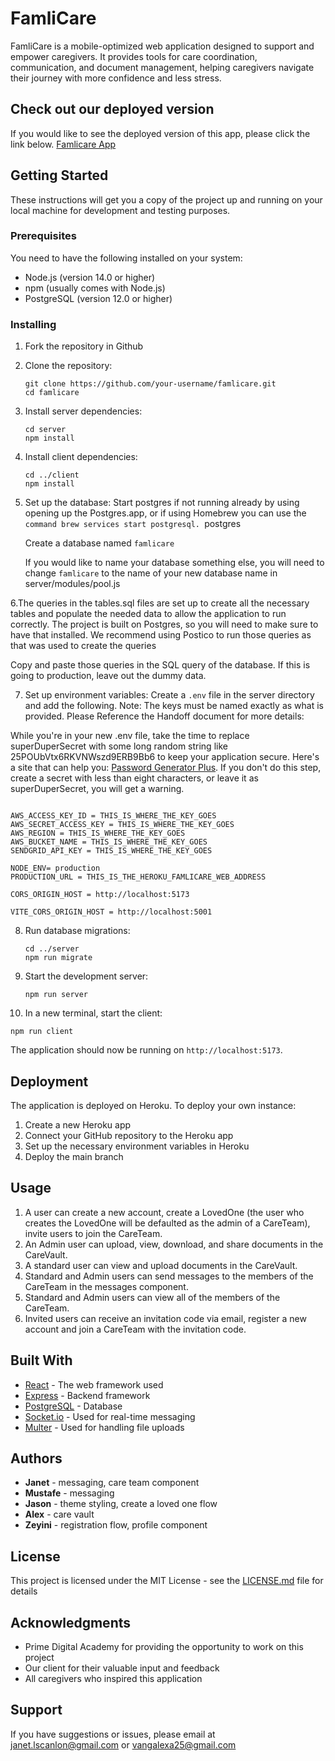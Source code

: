 
# FamliCare

FamliCare is a mobile-optimized web application designed to support and empower caregivers. It provides tools for care coordination, communication, and document management, helping caregivers navigate their journey with more confidence and less stress.

## Check out our deployed version

If you would like to see the deployed version of this app, please click the link below.
[Famlicare App](https://famlicare-0348fad2c799.herokuapp.com)

## Getting Started

These instructions will get you a copy of the project up and running on your local machine for development and testing purposes.

### Prerequisites

You need to have the following installed on your system:

- Node.js (version 14.0 or higher)
- npm (usually comes with Node.js)
- PostgreSQL (version 12.0 or higher)

### Installing

1. Fork the repository in Github 
2. Clone the repository:

   ```os
   git clone https://github.com/your-username/famlicare.git
   cd famlicare
   ```

3. Install server dependencies:

   ```os
   cd server
   npm install
   ```

4. Install client dependencies:

   ```os
   cd ../client
   npm install
   ```

5. Set up the database:
   Start postgres if not running already by using opening up the Postgres.app, or if       using Homebrew you can use the `command brew services start postgresql.
      `postgres

   Create a database named 
    `famlicare`
   
    If you would like to name your database something else, you will need to change         `famlicare` to the name of your new database name in server/modules/pool.js
   
6.The queries in the tables.sql files are set up to create all the necessary tables and populate the needed data to allow the application to run correctly. The project is built on Postgres, so you will need to make sure to have that installed. We recommend using Postico to run those queries as that was used to create the queries

Copy and paste those queries in the SQL query of the database. If this is going to production, leave out the dummy data.
   
7. Set up environment variables:
   Create a `.env` file in the server directory and add the following. Note: The keys must be named exactly as what is provided. Please Reference the Handoff document for more details:

While you're in your new .env file, take the time to replace superDuperSecret with some long random string like 25POUbVtx6RKVNWszd9ERB9Bb6 to keep your application secure. Here's a site that can help you: [Password Generator Plus](https://passwordsgenerator.net/#google_vignette). If you don't do this step, create a secret with less than eight characters, or leave it as superDuperSecret, you will get a warning.

   ```SERVER_SESSION_SECRET= superDuperSecret

AWS_ACCESS_KEY_ID = THIS_IS_WHERE_THE_KEY_GOES
AWS_SECRET_ACCESS_KEY = THIS_IS_WHERE_THE_KEY_GOES
AWS_REGION = THIS_IS_WHERE_THE_KEY_GOES
AWS_BUCKET_NAME = THIS_IS_WHERE_THE_KEY_GOES
SENDGRID_API_KEY = THIS_IS_WHERE_THE_KEY_GOES

NODE_ENV= production
PRODUCTION_URL = THIS_IS_THE_HEROKU_FAMLICARE_WEB_ADDRESS

CORS_ORIGIN_HOST = http://localhost:5173

VITE_CORS_ORIGIN_HOST = http://localhost:5001
   ```

8. Run database migrations:

   ```os
   cd ../server
   npm run migrate
   ```

9. Start the development server:

   ```npm run server```

10. In a new terminal, start the client:

   ```npm run client```

The application should now be running on `http://localhost:5173`.

## Deployment

The application is deployed on Heroku. To deploy your own instance:

1. Create a new Heroku app
2. Connect your GitHub repository to the Heroku app
3. Set up the necessary environment variables in Heroku
4. Deploy the main branch

## Usage
1. A user can create a new account, create a LovedOne (the user who creates the LovedOne will be defaulted as the admin of a CareTeam), invite users to join the CareTeam.
2. An Admin user can upload, view, download, and share documents in the CareVault.
3. A standard user can view and upload documents in the CareVault.
4. Standard and Admin users can send messages to the members of the CareTeam in the messages component.
5. Standard and Admin users can view all of the members of the CareTeam.
6. Invited users can receive an invitation code via email, register a new account and join a CareTeam with the invitation code.

## Built With

- [React](https://reactjs.org/) - The web framework used
- [Express](https://expressjs.com/) - Backend framework
- [PostgreSQL](https://www.postgresql.org/) - Database
- [Socket.io](https://socket.io/) - Used for real-time messaging
- [Multer](https://github.com/expressjs/multer) - Used for handling file uploads

## Authors

- **Janet** - messaging, care team component
- **Mustafe** - messaging
- **Jason** - theme styling, create a loved one flow
- **Alex** - care vault
- **Zeyini** - registration flow, profile component

## License

This project is licensed under the MIT License - see the [LICENSE.md](LICENSE.md) file for details

## Acknowledgments

- Prime Digital Academy for providing the opportunity to work on this project
- Our client for their valuable input and feedback
- All caregivers who inspired this application

## Support 
If you have suggestions or issues, please email 
at janet.lscanlon@gmail.com or vangalexa25@gmail.com

```markdown
